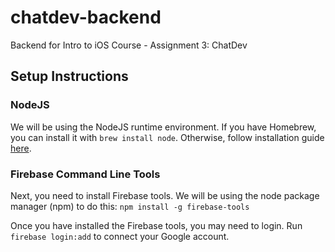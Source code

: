 # chatdev-backend

Backend for Intro to iOS Course - Assignment 3: ChatDev

## Setup Instructions

### NodeJS

We will be using the NodeJS runtime environment. If you have Homebrew, you can install it with `brew install node`. Otherwise, follow installation guide [here](https://nodejs.org/en/download).

### Firebase Command Line Tools

Next, you need to install Firebase tools. We will be using the node package manager (npm) to do this: `npm install -g firebase-tools`

Once you have installed the Firebase tools, you may need to login. Run `firebase login:add` to connect your Google account.
